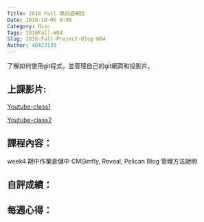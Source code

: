```yaml
---
Title: 2018 Fall 第四週網誌
Date: 2018-10-05 9:00
Category: Misc
Tags: 2018Fall-W04
Slug: 2018-Fall-Project-Blog-W04
Author: 40423139
---
```


了解如何使用git程式，並管理自己的git網頁和投影片。

<!-- PELICAN_END_SUMMARY -->


上課影片:
----

[Youtube-class1](https://www.youtube.com/watch?v=nMU9bYx0vPc)

[Youtube-class2](https://www.youtube.com/watch?v=UdYcuRKS6o4)

課程內容：
----

week4 期中作業倉儲中 CMSimfly, Reveal, Pelican Blog 管理方法說明

自評成績：
----


每週心得：
----

